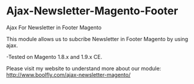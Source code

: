 Ajax-Newsletter-Magento-Footer
==============================

Ajax For Newsletter in Footer Magento

This module allows us to subcribe Newsletter in Footer Magento by using ajax.

-Tested on Magento 1.8.x and 1.9.x CE.

Please visit my website to understand more about our module: http://www.boolfly.com/ajax-newsletter-magento/

